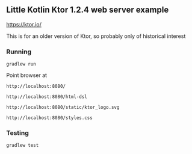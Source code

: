 ## Little Kotlin Ktor 1.2.4 web server example

https://ktor.io/

This is for an older version of Ktor, so probably only of historical interest 

### Running

`gradlew run`

Point browser at

`http://localhost:8080/`

`http://localhost:8080/html-dsl`

`http://localhost:8080/static/ktor_logo.svg`

`http://localhost:8080/styles.css`

### Testing

`gradlew test`